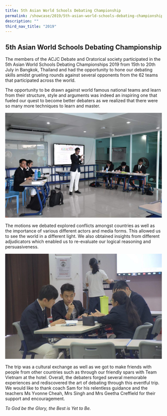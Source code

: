 ```yaml
---
title: 5th Asian World Schools Debating Championship
permalink: /showcase/2019/5th-asian-world-schools-debating-championship/
description: ""
third_nav_title: "2019"
---
```

## <center> 5th Asian World Schools Debating Championship </center>

The members of the ACJC Debate and Oratorical society participated in the 5th Asian World Schools Debating Championships 2019 from 15th to 20th July in Bangkok, Thailand and had the opportunity to hone our debating skills amidst grueling rounds against several opponents from the 62 teams that participated across the world.

The opportunity to be drawn against world famous national teams and learn from their structure, style and arguments was indeed an inspiring one that fueled our quest to become better debaters as we realized that there were so many more techniques to learn and master.

![](/images/IMG_0122.jpeg)

The motions we debated explored conflicts amongst countries as well as the importance of various different actors and media forms. This allowed us to see the world in a different light. We also obtained insights from different adjudicators which enabled us to re-evaluate our logical reasoning and persuasiveness.

![](/images/IMG_0124.jpeg)

The trip was a cultural exchange as well as we got to make friends with people from other countries such as through our friendly spars with Team Vietnam at the hotel. Overall, the debaters forged several memorable experiences and rediscovered the art of debating through this eventful trip. We would like to thank coach Sam for his relentless guidance and the teachers Ms Yvonne Cheah, Mrs Singh and Mrs Geetha Creffield for their support and encouragement.

_To God be the Glory, the Best is Yet to Be._